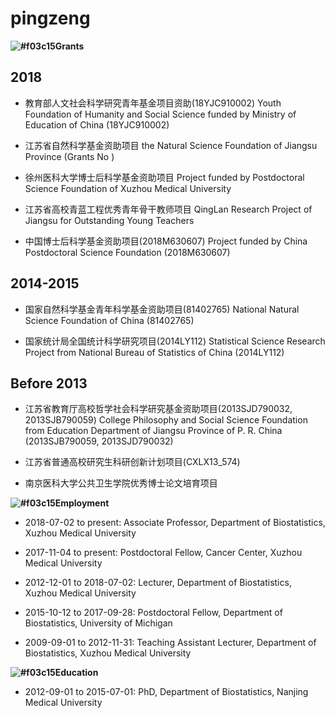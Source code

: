 
# pingzeng
**![#f03c15](https://placehold.it/15/f03c15/000000?text=+)Grants**
## 2018
+ 教育部人文社会科学研究青年基金项目资助(18YJC910002)
Youth Foundation of Humanity and Social Science funded by Ministry of Education of China (18YJC910002)

+ 江苏省自然科学基金资助项目
the Natural Science Foundation of Jiangsu Province (Grants No )

+ 徐州医科大学博士后科学基金资助项目
 Project funded by Postdoctoral Science Foundation of Xuzhou Medical University
 
+ 江苏省高校青蓝工程优秀青年骨干教师项目
QingLan Research Project of Jiangsu for Outstanding Young Teachers

+ 中国博士后科学基金资助项目(2018M630607)
Project funded by China Postdoctoral Science Foundation (2018M630607)

## 2014-2015
+ 国家自然科学基金青年科学基金资助项目(81402765)
National Natural Science Foundation of China (81402765)

+ 国家统计局全国统计科学研究项目(2014LY112) 
Statistical Science Research Project from National Bureau of Statistics of China (2014LY112)

## Before 2013
+ 江苏省教育厅高校哲学社会科学研究基金资助项目(2013SJD790032, 2013SJB790059)
College Philosophy and Social Science Foundation from Education Department of Jiangsu Province of P. R. China (2013SJB790059, 2013SJD790032)

+ 江苏省普通高校研究生科研创新计划项目(CXLX13_574)

+ 南京医科大学公共卫生学院优秀博士论文培育项目


**![#f03c15](https://placehold.it/15/f03c15/000000?text=+)Employment**
+ 2018-07-02 to present: Associate Professor, Department of Biostatistics, Xuzhou Medical University

+ 2017-11-04 to present: Postdoctoral Fellow, Cancer Center, Xuzhou Medical University

+ 2012-12-01 to 2018-07-02: Lecturer, Department of Biostatistics, Xuzhou Medical University

+ 2015-10-12 to 2017-09-28: Postdoctoral Fellow, Department of Biostatistics, University of Michigan

+ 2009-09-01 to 2012-11-31: Teaching Assistant Lecturer, Department of Biostatistics, Xuzhou Medical University

**![#f03c15](https://placehold.it/15/f03c15/000000?text=+)Education**
+ 2012-09-01 to 2015-07-01: PhD, Department of Biostatistics, Nanjing Medical University

